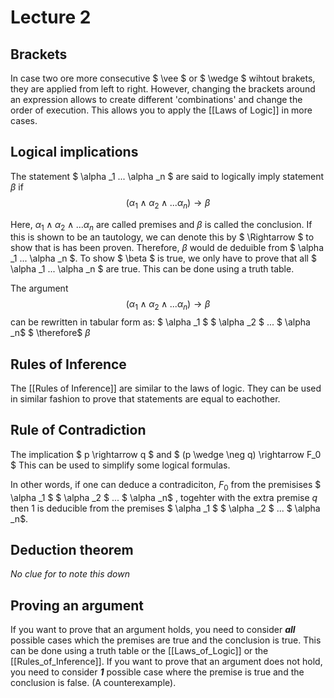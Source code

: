 # Lecture 2
## Brackets
In case two ore more consecutive $ \vee $ or $ \wedge $ wihtout brakets, they are applied from left to right. However, changing the brackets around an expression allows to create different 'combinations' and change the order of execution. This allows you to apply the [[Laws of Logic]] in more cases.


## Logical implications
The statement $ \alpha _1 ... \alpha _n $ are said to logically imply statement $\beta$ if $$ (\alpha _1 \wedge \alpha _2 \wedge ... \alpha _n) \rightarrow \beta$$

Here, $\alpha _1 \wedge \alpha _2 \wedge ... \alpha _n$ are called premises and $\beta$ is called the conclusion. If this is shown to be an tautology, we can denote this by $ \Rightarrow $ to show that is has been proven. Therefore, $\beta$ would de deduible from $ \alpha _1 ... \alpha _n $. To show $ \beta $ is true, we only have to prove that all $ \alpha _1 ... \alpha _n $ are true. This can be done using a truth table.


The argument $$ (\alpha _1 \wedge \alpha _2 \wedge ... \alpha _n) \rightarrow \beta $$ can be rewritten in tabular form as: 
$ \alpha _1 $ $ \alpha _2 $ ... $ \alpha _n$
$ \therefore$ $\beta$


## Rules of Inference
The [[Rules of Inference]] are similar to the laws of logic. They can be used in similar fashion to prove that statements are equal to eachother. 

## Rule of Contradiction
The implication $ p \rightarrow q $ and $ (p \wedge \neg q) \rightarrow F_0 $
This can be used to simplify some logical formulas.

In other words, if one can deduce a contradiciton, $F_0$ from the premisises $ \alpha _1 $ $ \alpha _2 $ ... $ \alpha _n$ , togehter with the extra premise $q$ then 1 is deducible from the premises $ \alpha _1 $ $ \alpha _2 $ ... $ \alpha _n$.

## Deduction theorem
*No clue for to note this down*

## Proving an argument
If you want to prove that an argument holds, you need to consider ***all*** possible cases which the premises are true and the conclusion is true. This can be done using a truth table or the [[Laws_of_Logic]] or the [[Rules_of_Inference]].
If you want to prove that an argument does not hold, you need to consider ***1*** possible case where the premise is true and the conclusion is false. (A counterexample).